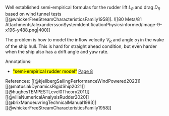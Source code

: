 Well established semi-empirical formulas for the rudder lift $L_R$ and drag $D_R$ based on wind tunnel tests [[@whickerFreeStreamCharacteristicsFamily1958]]. 
![[80 Meta/81 Attachments/alexanderssonSystemIdentificationPhysicsinformed/image-9-x196-y488.png|400]] 

The problem is how to model the inflow velocity $V_R$ and angle $\alpha_f$ in the wake of the ship hull. This is hard for straight ahead condition, but even harder when the ship also has a drift angle and yaw rate.

Annotations:
- <mark class="hltr-yellow">"semi-empirical rudder model”</mark> [Page 8](zotero://open-pdf/library/items/GHSB3SIB?page=8&annotation=ITRJED2H) 

References:
[[@kjellbergSailingPerformanceWindPowered2023]]
[[@matusiakDynamicsRigidShip2021]]
[[@hughesTEMPESTLevel0Theory2011]]
[[@villaNumericalAnalysisRudder2020]]
[[@brixManoeuvringTechnicalManual1993]]
[[@whickerFreeStreamCharacteristicsFamily1958]]
